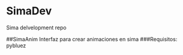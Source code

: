 # SimaDev
Sima delvelopment repo

##SimaAnim
Interfaz para crear animaciones en sima
###Requisitos:
pybluez